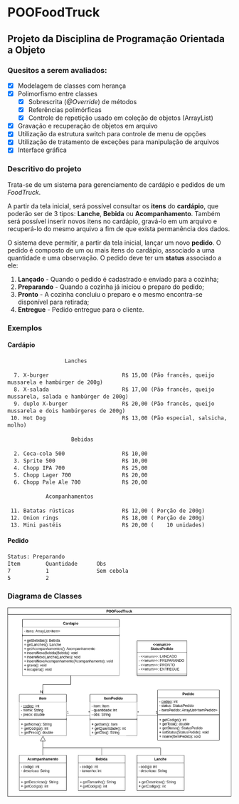 # POOFoodTruck
## Projeto da Disciplina de Programação Orientada a Objeto
### Quesitos a serem avaliados:

- [x] Modelagem de classes com herança
- [x] Polimorfismo entre classes
     - [x] Sobrescrita (*@Override*) de métodos
     - [x] Referências polimórficas
     - [x] Controle de repetição usado em coleção de objetos (ArrayList)
- [x] Gravação e recuperação de objetos em arquivo
- [x] Utilização da estrutura switch para controle de menu de opções
- [x] Utilização de tratamento de exceções para manipulação de arquivos
- [x] Interface gráfica

### Descritivo do projeto

Trata-se de um sistema para gerenciamento de cardápio e pedidos de um *FoodTruck*.

A partir da tela inicial, será possível consultar os **itens** do **cardápio**, que poderão ser de 3 tipos: **Lanche**, **Bebida** ou **Acompanhamento**. Também será possível inserir novos itens no cardápio, gravá-lo em um arquivo e recuperá-lo do mesmo arquivo a fim de que exista permanência dos dados.

O sistema deve permitir, a partir da tela inicial, lançar um novo **pedido**. O pedido é composto de um ou mais itens do cardápio, associado a uma quantidade e uma observação. O pedido deve ter um **status** associado a ele:
1. **Lançado** - Quando o pedido é cadastrado e enviado para a cozinha;
2. **Preparando** - Quando a cozinha já iniciou o preparo do pedido;
3. **Pronto** - A cozinha concluiu o preparo e o mesmo encontra-se disponível para retirada;
4. **Entregue** - Pedido entregue para o cliente.

### Exemplos
#### Cardápio
 ```
                   Lanches

   7. X-burger                       R$ 15,00 (Pão francês, queijo mussarela e hambúrger de 200g)
   8. X-salada                       R$ 17,00 (Pão francês, queijo mussarela, salada e hambúrger de 200g)
   9. duplo X-burger                 R$ 20,00 (Pão francês, queijo mussarela e dois hambúrgeres de 200g)
  10. Hot Dog                        R$ 13,00 (Pão especial, salsicha, molho)

                     Bebidas

   2. Coca-cola 500                  R$ 10,00
   3. Sprite 500                     R$ 10,00
   4. Chopp IPA 700                  R$ 25,00
   5. Chopp Lager 700                R$ 20,00
   6. Chopp Pale Ale 700             R$ 20,00

             Acompanhamentos

  11. Batatas rústicas               R$ 12,00 ( Porção de 200g)
  12. Onion rings                    R$ 18,00 ( Porção de 200g)
  13. Mini pastéis                   R$ 20,00 (    10 unidades)

 ```
#### Pedido
```
Status: Preparando
Item		Quantidade		Obs
7			1				Sem cebola
5			2
```
### Diagrama de Classes
![POOFoodTruck](/assets/PUCPOOFoodTruck.drawio.png)